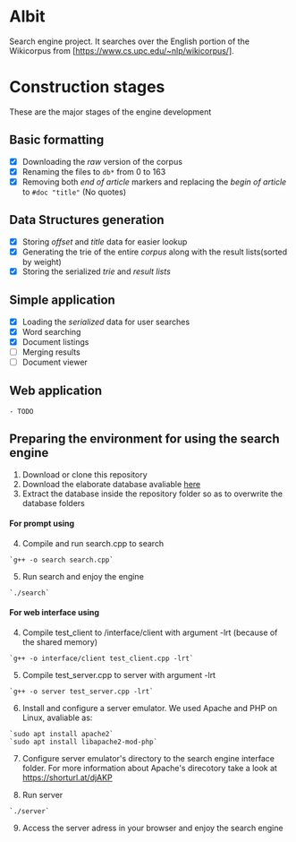 # Albit
Search engine project. It searches over the English portion of the Wikicorpus from [https://www.cs.upc.edu/~nlp/wikicorpus/].

# Construction stages
These are the major stages of the engine development

## Basic formatting
  - [x] Downloading the *raw* version of the corpus
  - [x] Renaming the files to `db*` from 0 to 163
  - [x] Removing both *end of article* markers and replacing the *begin of article* to `#doc "title"` (No quotes)
  
 ## Data Structures generation
  - [x] Storing *offset* and *title* data for easier lookup
  - [x] Generating the trie of the entire *corpus* along with the result lists(sorted by weight)
  - [x] Storing the serialized *trie* and *result lists*
 
 ## Simple application
  - [x] Loading the *serialized* data for user searches
  - [x] Word searching
  - [x] Document listings
  - [ ] Merging results
  - [ ] Document viewer
  
 ## Web application
    - TODO
    
 ## Preparing the environment for using the search engine
  1. Download or clone this repository
  2. Download the elaborate database avaliable [here](https://gvmail-my.sharepoint.com/:u:/g/personal/b39346_fgv_edu_br/Edaj5zg-ywBJkrj6vZu7fb8Bx6L2I4RrPFOq4F2evpu6Xg)
  3. Extract the database inside the repository folder so as to overwrite the database folders
  
 #### For prompt using
  4. Compile and run search.cpp to search
  
    `g++ -o search search.cpp`
    
  5. Run search and enjoy the engine
  
    `./search`

 #### For web interface using
  4. Compile test_client to /interface/client with argument -lrt (because of the shared memory)
  
    `g++ -o interface/client test_client.cpp -lrt`
    
  5. Compile test_server.cpp to server with argument -lrt
    
    `g++ -o server test_server.cpp -lrt`
    
  6. Install and configure a server emulator. We used Apache and PHP on Linux, avaliable as:
  
    `sudo apt install apache2`
    `sudo apt install libapache2-mod-php`
    
  7. Configure server emulator's directory to the search engine interface folder. For more information about Apache's direcotory take a look at https://shorturl.at/djAKP
  
  8. Run server
  
    `./server`
    
  9. Access the server adress in your browser and enjoy the search engine
